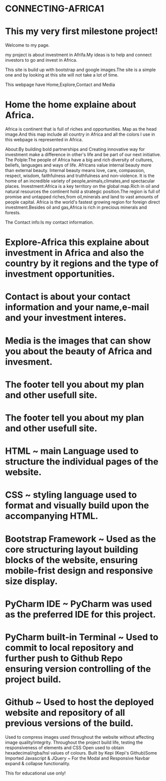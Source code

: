 
# CONNECTING-AFRICA1

# This  my very first milestone project!

Welcome to my page.

my project is about investment in Afrifa.My ideas is to help and connect investors to go and invest in Africa.

This site is build up with bootstrap and google images.The site is a simple one and by looking at this site will not take a lot of time.

This webpage have Home,Explore,Contact and Media 

# Home the home explaine about Africa.
Africa is continent that is full of riches and opportunities.
Map as the head image.And this map include all country in Africa and all the colors I use in this webpage is represented in Africa.

About:By building bold partnerships and Creating innovative way for investment make a difference in other's life and be part of our next initiative.
The Polple:The people of Africa have a big and rich diversity of cultures, beliefs, languages and ways of life.
Africans value internal beauty more than external beauty. Internal beauty means love, care, compassion, respect, wisdom, faithfulness and truthfulness and non-violence.
It is the home of an incredible variety of people,animals,climates,and spectacular places.
Investment:Africa is a key territory on the global map.Rich in oil and natural resources the continent hold a strategic position.The region is full of promise and untapped riches,from oil,minerals and land to vast amounts of people capital.
Africa is the world's fastest growing region for foreign direct investment.Besides oil and gas,Africa is rich in precious minerals and forests.

The Contact info:Is my contact information.

# Explore-Africa this explaine about investment in Africa and also the country by it regions and the type of investment opportunities.


# Contact is about your contact information and your name,e-mail and your investment interes.


# Media is the images that can show you about the beauty of Africa and invesment.

# The footer tell you about my plan and other usefull site.

# The footer tell you about my plan and other usefull site.

# HTML ~ main Language used to structure the individual pages of the website.

# CSS ~ styling language used to format and visually build upon the accompanying HTML.

# Bootstrap Framework ~ Used as the core structuring layout building blocks of the website, ensuring mobile-frist design and responsive size display.
# PyCharm IDE ~ PyCharm was used as the preferred IDE for this project.


# PyCharm built-in Terminal ~ Used to commit to local repository and further push to Github Repo ensuring version controlling of the project build.

# Github ~ Used to host the deployed website and repository of all previous versions of the build.

Used to compress images used throughout the website without affecting image quality/integrity.
Throughout the project build life, testing the responsiveness of elements and CSS Open used to obtain hexadecimal/rgba/hsl values of colours. 
Built by Kepi (Kepi's Github)Some Imported Javascript & JQuery ~ For the Modal and Responsive Navbar expand & collapse functionality.

This for educational use only!